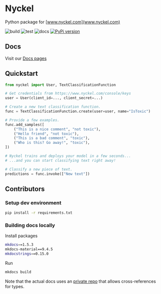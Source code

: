 # Nyckel

Python package for [www.nyckel.com](www.nyckel.com)

![build](https://github.com/NyckelAI/python-sdk/actions/workflows/build.yml/badge.svg)
![test](https://github.com/NyckelAI/python-sdk/actions/workflows/test.yml/badge.svg)
![docs](https://github.com/NyckelAI/python-sdk/actions/workflows/docs.yml/badge.svg)
[![PyPi version](https://img.shields.io/pypi/v/nyckel.svg)](https://pypi.python.org/pypi/nyckel/)

## Docs

Visit our [Docs pages](https://nyckelai.github.io/python-sdk/)

## Quickstart

```python
from nyckel import User, TextClassificationFunction

# Get credentials from https://www.nyckel.com/console/keys
user = User(client_id=..., client_secret=...)

# Create a new text classification function.
func = TextClassificationFunction.create(user=user, name="IsToxic")

# Provide a few examples.
func.add_samples([
    ("This is a nice comment", "not toxic"),
    ("Hello friend", "not toxic"),
    ("This is a bad comment", "toxic"),
    ("Who is this? Go away!", "toxic"),
])

# Nyckel trains and deploys your model in a few seconds...
# ...and you can start classifying text right away!

# Classify a new piece of text.
predictions = func.invoke(["New text"])
```

## Contributors

### Setup dev environment

```bash
pip install -r requirements.txt
```

### Building docs locally

Install packages

```bash
mkdocs==1.5.3
mkdocs-material==9.4.5
mkdocstrings==0.15.0
```

Run

```bash
mkdocs build
```

Note that the actual docs uses an [private repo](https://github.com/pawamoy-insiders/mkdocstrings-python) that allows cross-references for types.
